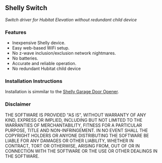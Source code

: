 ## Shelly Switch
*Switch driver for Hubitat Elevation without redundant child device*

### Features

- Inexpensive Shelly device.
- Easy web-based WiFi setup.
- No z-wave inclusion/exclusion network nightmares.
- No batteries.
- Accurate and reliable operation.
- No redundant Hubitat child device

### Installation Instructions

Installation is simmilar to the [Shelly Garage Door Opener](https://github.com/mircolino/shelly/tree/main/garage#installation-instructions).

### Disclaimer

THE SOFTWARE IS PROVIDED "AS IS", WITHOUT WARRANTY OF ANY KIND, EXPRESS OR IMPLIED, INCLUDING BUT NOT LIMITED TO THE WARRANTIES OF MERCHANTABILITY, FITNESS FOR A PARTICULAR PURPOSE, TITLE AND NON-INFRINGEMENT. IN NO EVENT SHALL THE COPYRIGHT HOLDERS OR ANYONE DISTRIBUTING THE SOFTWARE BE LIABLE FOR ANY DAMAGES OR OTHER LIABILITY, WHETHER IN CONTRACT, TORT OR OTHERWISE, ARISING FROM, OUT OF OR IN CONNECTION WITH THE SOFTWARE OR THE USE OR OTHER DEALINGS IN THE SOFTWARE.
